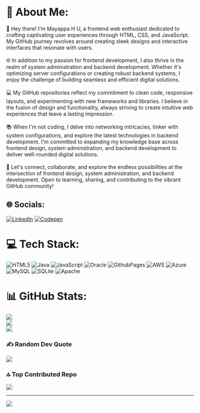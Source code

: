 # 💫 About Me:
👋 Hey there! I'm Mayappa H U, a frontend web enthusiast dedicated to crafting captivating user experiences through HTML, CSS, and JavaScript. My GitHub journey revolves around creating sleek designs and interactive interfaces that resonate with users.<br><br>🌐 In addition to my passion for frontend development, I also thrive in the realm of system administration and backend development. Whether it's optimizing server configurations or creating robust backend systems, I enjoy the challenge of building seamless and efficient digital solutions.<br><br>💻 My GitHub repositories reflect my commitment to clean code, responsive layouts, and experimenting with new frameworks and libraries. I believe in the fusion of design and functionality, always striving to create intuitive web experiences that leave a lasting impression.<br><br>📚 When I'm not coding, I delve into networking intricacies, tinker with system configurations, and explore the latest technologies in backend development. I'm committed to expanding my knowledge base across frontend design, system administration, and backend development to deliver well-rounded digital solutions.<br><br>🌟 Let's connect, collaborate, and explore the endless possibilities at the intersection of frontend design, system administration, and backend development. Open to learning, sharing, and contributing to the vibrant GitHub community!


## 🌐 Socials:
[![LinkedIn](https://img.shields.io/badge/LinkedIn-%230077B5.svg?logo=linkedin&logoColor=white)](https://linkedin.com/in/https://www.linkedin.com/in/mayappa-h-u-4074031ba/) [![Codepen](https://img.shields.io/badge/Codepen-000000?style=for-the-badge&logo=codepen&logoColor=white)](https://codepen.io/https://codepen.io/Mayappa-Udachyan) 

# 💻 Tech Stack:
![HTML5](https://img.shields.io/badge/html5-%23E34F26.svg?style=for-the-badge&logo=html5&logoColor=white) ![Java](https://img.shields.io/badge/java-%23ED8B00.svg?style=for-the-badge&logo=openjdk&logoColor=white) ![JavaScript](https://img.shields.io/badge/javascript-%23323330.svg?style=for-the-badge&logo=javascript&logoColor=%23F7DF1E) ![Oracle](https://img.shields.io/badge/Oracle-F80000?style=for-the-badge&logo=oracle&logoColor=white) ![GithubPages](https://img.shields.io/badge/github%20pages-121013?style=for-the-badge&logo=github&logoColor=white) ![AWS](https://img.shields.io/badge/AWS-%23FF9900.svg?style=for-the-badge&logo=amazon-aws&logoColor=white) ![Azure](https://img.shields.io/badge/azure-%230072C6.svg?style=for-the-badge&logo=microsoftazure&logoColor=white) ![MySQL](https://img.shields.io/badge/mysql-%2300000f.svg?style=for-the-badge&logo=mysql&logoColor=white) ![SQLite](https://img.shields.io/badge/sqlite-%2307405e.svg?style=for-the-badge&logo=sqlite&logoColor=white) ![Apache](https://img.shields.io/badge/apache-%23D42029.svg?style=for-the-badge&logo=apache&logoColor=white)
# 📊 GitHub Stats:
![](https://github-readme-stats.vercel.app/api?username=mayappa7353&theme=tokyonight&hide_border=false&include_all_commits=false&count_private=false)<br/>
![](https://github-readme-streak-stats.herokuapp.com/?user=mayappa7353&theme=tokyonight&hide_border=false)<br/>
![](https://github-readme-stats.vercel.app/api/top-langs/?username=mayappa7353&theme=tokyonight&hide_border=false&include_all_commits=false&count_private=false&layout=compact)

### ✍️ Random Dev Quote
![](https://quotes-github-readme.vercel.app/api?type=horizontal&theme=radical)

### 🔝 Top Contributed Repo
![](https://github-contributor-stats.vercel.app/api?username=mayappa7353&limit=5&theme=tokyonight&combine_all_yearly_contributions=true)

---
[![](https://visitcount.itsvg.in/api?id=mayappa7353&icon=0&color=0)](https://visitcount.itsvg.in)

<!-- Proudly created with GPRM ( https://gprm.itsvg.in ) -->
